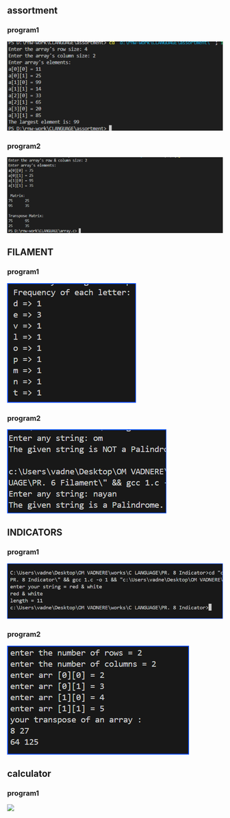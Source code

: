 <h2>assortment</h2>
<h3>program1</h3>
<img src="assortment-output/largestelement.png" />
<h3>program2</h3>
<img src="assortment-output/matrix.png" />

<h2>FILAMENT</h2>
<h3>program1</h3>
<img src="PR. 6 Filament/ss/frequently.png" />
<h3>program2</h3>
<img src="PR. 6 Filament/ss/palindrome.png" />

<h2>INDICATORS</h2>
<h3>program1</h3>
<img src="PR. 8 Indicator/ss/1.png" />
<h3>program2</h3>
<img src="PR. 8 Indicator/ss/2.png" />

<h2>calculator</h2>
<h3>program1</h3>
<img src="calulator/menu.png" />
